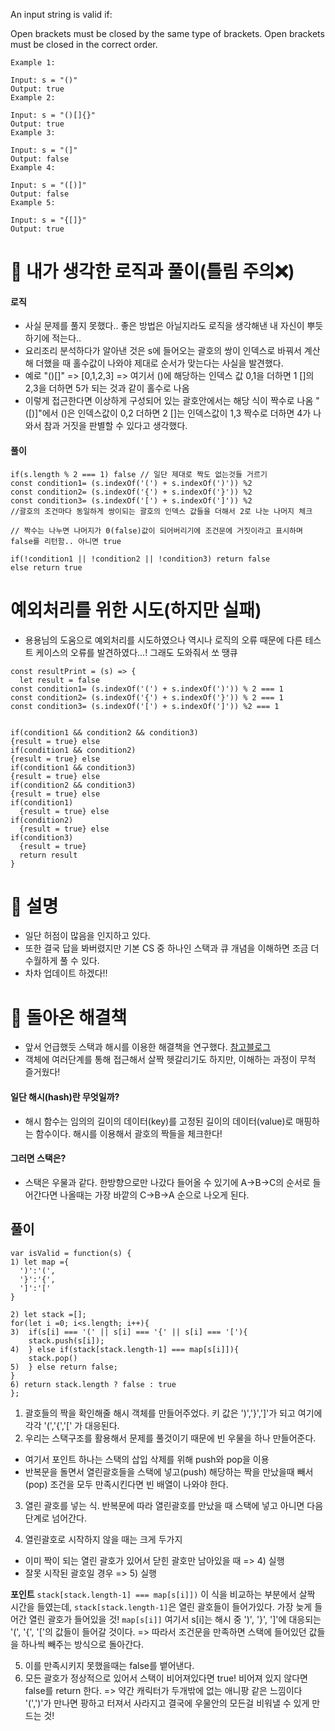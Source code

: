 An input string is valid if:

Open brackets must be closed by the same type of brackets.
Open brackets must be closed in the correct order.

```
Example 1:

Input: s = "()"
Output: true
Example 2:

Input: s = "()[]{}"
Output: true
Example 3:

Input: s = "(]"
Output: false
Example 4:

Input: s = "([)]"
Output: false
Example 5:

Input: s = "{[]}"
Output: true
```

# 🤔 내가 생각한 로직과 풀이(틀림 주의❌)

#### 로직

- 사실 문제를 풀지 못했다.. 좋은 방법은 아닐지라도 로직을 생각해낸 내 자신이 뿌듯하기에 적는다..
- 요리조리 분석하다가 알아낸 것은 s에 들어오는 괄호의 쌍이 인덱스로 바꿔서 계산해 더했을 때 홀수값이 나와야 제대로 순서가 맞는다는 사실을 발견했다.
- 예로 "()[]" => [0,1,2,3] => 여기서 ()에 해당하는 인덱스 값 0,1을 더하면 1 []의 2,3을 더하면 5가 되는 것과 같이 홀수로 나옴
- 이렇게 접근한다면 이상하게 구성되어 있는 괄호안에서는 해당 식이 짝수로 나옴 "([)]"에서 ()은 인덱스값이 0,2 더하면 2 []는 인덱스값이 1,3 짝수로 더하면 4가 나와서 참과 거짓을 판별할 수 있다고 생각했다.

#### 풀이

```
if(s.length % 2 === 1) false // 일단 제대로 짝도 없는것들 거르기
const condition1= (s.indexOf('(') + s.indexOf(')')) %2
const condition2= (s.indexOf('{') + s.indexOf('}')) %2
const condition3= (s.indexOf('[') + s.indexOf(']')) %2
//괄호의 조건마다 동일하게 쌍이되는 괄호의 인덱스 값들을 더해서 2로 나눈 나머지 체크

// 짝수는 나누면 나머지가 0(false)값이 되어버리기에 조건문에 거짓이라고 표시하며 false를 리턴함.. 아니면 true

if(!condition1 || !condition2 || !condition3) return false
else return true

```

# 예외처리를 위한 시도(하지만 실패)

- 용용님의 도움으로 예외처리를 시도하였으나 역시나 로직의 오류 때문에 다른 테스트 케이스의 오류를 발견하였다...! 그래도 도와줘서 쏘 땡큐

```
const resultPrint = (s) => {
  let result = false
const condition1= (s.indexOf('(') + s.indexOf(')')) % 2 === 1
const condition2= (s.indexOf('{') + s.indexOf('}')) % 2 === 1
const condition3= (s.indexOf('[') + s.indexOf(']')) %2 === 1


if(condition1 && condition2 && condition3)
{result = true} else
if(condition1 && condition2)
{result = true} else
if(condition1 && condition3)
{result = true} else
if(condition2 && condition3)
{result = true} else
if(condition1)
  {result = true} else
if(condition2)
  {result = true} else
if(condition3)
  {result = true}
  return result
}
```

# 🕺 설명

- 일단 허점이 많음을 인지하고 있다.
- 또한 결국 답을 봐버렸지만 기본 CS 중 하나인 스택과 큐 개념을 이해하면 조금 더 수월하게 풀 수 있다.
- 차차 업데이트 하겠다!!

# 🎊 돌아온 해결책

- 앞서 언급했듯 스택과 해시를 이용한 해결책을 연구했다. [참고블로그](https://medium.com/analytics-vidhya/javascript-check-valid-parentheses-with-a-stack-bc7b1bab26c2)
- 객체에 여러단계를 통해 접근해서 살짝 헷갈리기도 하지만, 이해하는 과정이 무척 즐거웠다!

#### 일단 해시(hash)란 무엇일까?

- 해시 함수는 임의의 길이의 데이터(key)를 고정된 길이의 데이터(value)로 매핑하는 함수이다. 해시를 이용해서 괄호의 짝들을 체크한다!

#### 그러면 스택은?

- 스택은 우물과 같다. 한방향으로만 나갔다 들어올 수 있기에 A->B->C의 순서로 들어간다면 나올때는 가장 바깥의 C->B->A 순으로 나오게 된다.

## 풀이

```
var isValid = function(s) {
1) let map ={
  ')':'(',
  '}':'{',
  ']':'['
}

2) let stack =[];
for(let i =0; i<s.length; i++){
3)  if(s[i] === '(' || s[i] === '{' || s[i] === '['){
    stack.push(s[i]);
4)  } else if(stack[stack.length-1] === map[s[i]]){
    stack.pop()
5)  } else return false;
}
6) return stack.length ? false : true
};
```

1. 괄호들의 짝을 확인해줄 해시 객체를 만들어주었다. 키 값은 ')','}',']'가 되고 여기에 각각 '(','{','[' 가 대응된다.
2. 우리는 스택구조를 활용해서 문제를 풀것이기 때문에 빈 우물을 하나 만들어준다.

- 여기서 포인트 하나는 스택의 삽입 삭제를 위해 push와 pop을 이용
- 반복문을 돌면서 열린괄호들을 스택에 넣고(push) 해당하는 짝을 만났을때 빼서(pop) 조건을 모두 만족시킨다면 빈 배열이 나와야 한다.

3. 열린 괄호를 넣는 식. 반복문에 따라 열린괄호를 만났을 때 스택에 넣고 아니면 다음 단계로 넘어간다.

4. 열린괄호로 시작하지 않을 때는 크게 두가지

- 이미 짝이 되는 열린 괄호가 있어서 닫힌 괄호만 남아있을 때 => 4) 실행
- 잘못 시작된 괄호일 경우 => 5) 실행

**포인트**
`stack[stack.length-1] === map[s[i]])` 이 식을 비교하는 부분에서 살짝 시간을 들였는데,
`stack[stack.length-1]`은 열린 괄호들이 들어가있다. 가장 늦게 들어간 열린 괄호가 들어있을 것!
`map[s[i]]` 여기서 s[i]는 해시 중 ')', '}', ']'에 대응되는 '(', '{', '['의 값들이 들어갈 것이다.
=> 따라서 조건문을 만족하면 스택에 들어있던 값들을 하나씩 빼주는 방식으로 돌아간다.

5. 이를 만족시키지 못했을때는 false를 뱉어낸다.
6. 모든 괄호가 정상적으로 있어서 스택이 비어져있다면 true! 비어져 있지 않다면 false를 return 한다.
   => 약간 캐릭터가 두개밖에 없는 애니팡 같은 느낌이다 '(',')'가 만나면 팡하고 터져서 사라지고 결국에 우물안의 모든걸 비워낼 수 있게 만드는 것!

